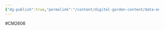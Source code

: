 ```yaml
---
{"dg-publish":true,"permalink":"/content/digital-garden-content/data-engineering-content/exam-prep-final-sem/data-engineering-content/cm-2606-lecture-2-notes/","updated":"2025-04-12T19:08:30.101+05:30"}
---
```


#CM2606 